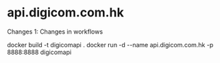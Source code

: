 # api.digicom.com.hk

Changes 1: Changes in workflows

docker build -t digicomapi .
docker run -d --name api.digicom.com.hk -p 8888:8888 digicomapi